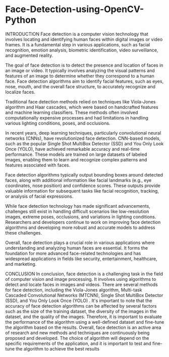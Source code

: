 # Face-Detection-using-OpenCV-Python
INTRODUCTION
Face detection is a computer vision technology that involves locating and identifying human faces within digital images or video frames. It is a fundamental step in various applications, such as facial recognition, emotion analysis, biometric identification, video surveillance, and augmented reality.

The goal of face detection is to detect the presence and location of faces in an image or video. It typically involves analyzing the visual patterns and features of an image to determine whether they correspond to a human face. Face detection algorithms aim to identify facial features, such as eyes, nose, mouth, and the overall face structure, to accurately recognize and localize faces.

Traditional face detection methods relied on techniques like Viola-Jones algorithm and Haar cascades, which were based on handcrafted features and machine learning classifiers. These methods often involved computationally expensive processes and had limitations in handling various lighting conditions, poses, and occlusions.

In recent years, deep learning techniques, particularly convolutional neural networks (CNNs), have revolutionized face detection. CNN-based models, such as the popular Single Shot MultiBox Detector (SSD) and You Only Look Once (YOLO), have achieved remarkable accuracy and real-time performance. These models are trained on large datasets of labeled images, enabling them to learn and recognize complex patterns and features associated with faces.

Face detection algorithms typically output bounding boxes around detected faces, along with additional information like facial landmarks (e.g., eye coordinates, nose position) and confidence scores. These outputs provide valuable information for subsequent tasks like facial recognition, tracking, or analysis of facial expressions.

While face detection technology has made significant advancements, challenges still exist in handling difficult scenarios like low-resolution images, extreme poses, occlusions, and variations in lighting conditions. Researchers and developers continue to work on improving face detection algorithms and developing more robust and accurate models to address these challenges.

Overall, face detection plays a crucial role in various applications where understanding and analyzing human faces are essential. It forms the foundation for more advanced face-related technologies and has widespread applications in fields like security, entertainment, healthcare, and marketing.

CONCLUSION
In conclusion, face detection is a challenging task in the field of computer vision and image processing.
It involves using algorithms to detect and locate faces in images and videos. There are several methods for face detection, including the Viola-Jones algorithm, Multi-task Cascaded Convolutional Networks (MTCNN), Single Shot MultiBox Detector (SSD), and You Only Look Once (YOLO) .
It's important to note that the accuracy of face detection algorithms can be affected by several factors such as the size of the training dataset, the diversity of the images in the dataset, and the quality of the images. Therefore, it is important to evaluate the performance of the algorithm using a well-defined dataset and fine-tune the algorithm based on the results.
Overall, face detection is an active area of research and new methods and techniques are continuously being proposed and developed. The choice of algorithm will depend on the specific requirements of the application, and it is important to test and fine-tune the algorithm to achieve the best results
